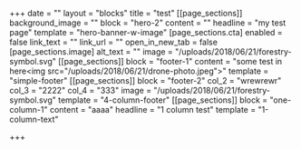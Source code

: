 +++
date = ""
layout = "blocks"
title = "test"
[[page_sections]]
background_image = ""
block = "hero-2"
content = ""
headline = "my test page"
template = "hero-banner-w-image"
[page_sections.cta]
enabled = false
link_text = ""
link_url = ""
open_in_new_tab = false
[page_sections.image]
alt_text = ""
image = "/uploads/2018/06/21/forestry-symbol.svg"
[[page_sections]]
block = "footer-1"
content = "some test in here<img src=\"/uploads/2018/06/21/drone-photo.jpeg\">"
template = "simple-footer"
[[page_sections]]
block = "footer-2"
col_2 = "wrewrewr"
col_3 = "2222"
col_4 = "333"
image = "/uploads/2018/06/21/forestry-symbol.svg"
template = "4-column-footer"
[[page_sections]]
block = "one-column-1"
content = "aaaa"
headline = "1 column test"
template = "1-column-text"

+++
